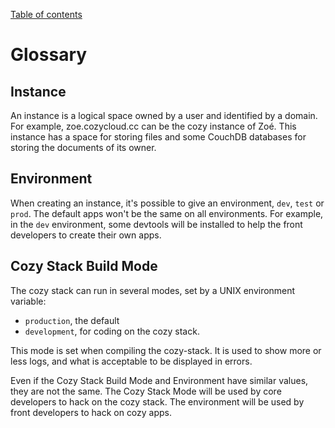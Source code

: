 [Table of contents](README.md#table-of-contents)

# Glossary

## Instance

An instance is a logical space owned by a user and identified by a domain. For
example, zoe.cozycloud.cc can be the cozy instance of Zoé. This instance has a
space for storing files and some CouchDB databases for storing the documents
of its owner.

## Environment

When creating an instance, it's possible to give an environment, `dev`, `test`
or `prod`. The default apps won't be the same on all environments. For
example, in the `dev` environment, some devtools will be installed to help the
front developers to create their own apps.

## Cozy Stack Build Mode

The cozy stack can run in several modes, set by a UNIX environment variable:

- `production`, the default
- `development`, for coding on the cozy stack.

This mode is set when compiling the cozy-stack. It is used to show more or
less logs, and what is acceptable to be displayed in errors.

Even if the Cozy Stack Build Mode and Environment have similar values, they
are not the same. The Cozy Stack Mode will be used by core developers to hack
on the cozy stack. The environment will be used by front developers to hack on
cozy apps.
